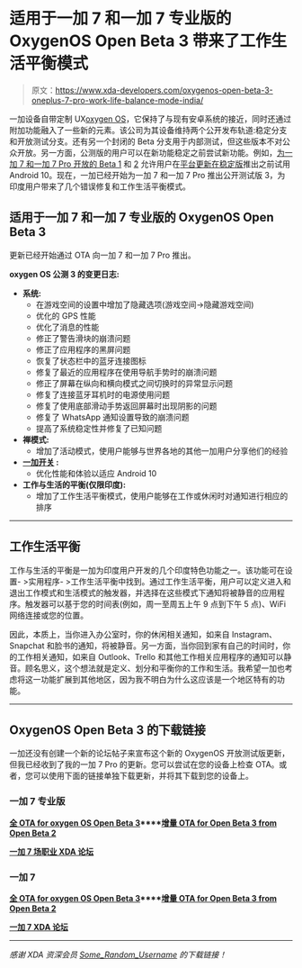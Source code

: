 # 适用于一加 7 和一加 7 专业版的 OxygenOS Open Beta 3 带来了工作生活平衡模式

> 原文：<https://www.xda-developers.com/oxygenos-open-beta-3-oneplus-7-pro-work-life-balance-mode-india/>

一加设备自带定制 UX[oxygen OS](https://www.xda-developers.com/oneplus-oxygenos-interview-1500-days-custom-roms-open-ears-android-10/)，它保持了与现有安卓系统的接近，同时还通过附加功能融入了一些新的元素。该公司为其设备维持两个公开发布轨道:稳定分支和开放测试分支。还有另一个封闭的 Beta 分支用于内部测试，但这些版本不对公众开放。另一方面，公测版的用户可以在新功能稳定之前尝试新功能。例如，[为一加 7 和一加 7 Pro 开放的 Beta 1](https://www.xda-developers.com/oneplus-7-7-pro-android-10-oxygenos-open-beta-1/) 和 [2](https://www.xda-developers.com/oneplus-7-pro-second-android-10-beta-oxygenos-open-beta-2/) 允许用户在[平台更新在稳定版](https://www.xda-developers.com/oxygenos-android-10-oneplus-7-pro/)推出之前试用 Android 10。现在，一加已经开始为一加 7 和一加 7 Pro 推出公开测试版 3，为印度用户带来了几个错误修复和工作生活平衡模式。

## 适用于一加 7 和一加 7 专业版的 OxygenOS Open Beta 3

更新已经开始通过 OTA 向一加 7 和一加 7 Pro 推出。

**oxygen OS 公测 3 的变更日志:**

*   **系统:**
    *   在游戏空间的设置中增加了隐藏选项(游戏空间->隐藏游戏空间)
    *   优化的 GPS 性能
    *   优化了消息的性能
    *   修正了警告滑块的崩溃问题
    *   修正了应用程序的黑屏问题
    *   恢复了状态栏中的蓝牙连接图标
    *   修复了最近的应用程序在使用导航手势时的崩溃问题
    *   修正了屏幕在纵向和横向模式之间切换时的异常显示问题
    *   修复了连接蓝牙耳机时的电源使用问题
    *   修复了使用底部滑动手势返回屏幕时出现阴影的问题
    *   修复了 WhatsApp 通知设置导致的崩溃问题
    *   提高了系统稳定性并修复了已知问题
*   **禅模式:**
    *   增加了活动模式，使用户能够与世界各地的其他一加用户分享他们的经验
*   **[一加开关](https://www.xda-developers.com/oneplus-switch-update-iphone-data-migration/) :**
    *   优化性能和体验以适应 Android 10
*   **工作与生活的平衡(仅限印度):**
    *   增加了工作生活平衡模式，使用户能够在工作或休闲时对通知进行相应的排序

* * *

## 工作生活平衡

工作与生活的平衡是一加为印度用户开发的几个印度特色功能之一。该功能可在设置- >实用程序- >工作生活平衡中找到。通过工作生活平衡，用户可以定义进入和退出工作模式和生活模式的触发器，并选择在这些模式下通知将被静音的应用程序。触发器可以基于您的时间表(例如，周一至周五上午 9 点到下午 5 点)、WiFi 网络连接或您的位置。

因此，本质上，当你进入办公室时，你的休闲相关通知，如来自 Instagram、Snapchat 和脸书的通知，将被静音。另一方面，当你回到家有自己的时间时，你的工作相关通知，如来自 Outlook、Trello 和其他工作相关应用程序的通知可以静音。顾名思义，这个想法就是定义、划分和平衡你的工作和生活。我希望一加也考虑将这一功能扩展到其他地区，因为我不明白为什么这应该是一个地区特有的功能。

* * *

## OxygenOS Open Beta 3 的下载链接

一加还没有创建一个新的论坛帖子来宣布这个新的 OxygenOS 开放测试版更新，但我已经收到了我的一加 7 Pro 的更新。您可以尝试在您的设备上检查 OTA。或者，您可以使用下面的链接单独下载更新，并将其下载到您的设备上。

### 一加 7 专业版

**[全 OTA for oxygen OS Open Beta 3](https://otafsg1.h2os.com/patch/amazone2/GLO/OnePlus7ProOxygen/OnePlus7ProOxygen_13.W.11_GLO_011_1910081744/OnePlus7ProOxygen_13.W.11_OTA_011_all_1910081744_6d354fcd2951e.zip)****[增量 OTA for Open Beta 3 from Open Beta 2](https://otafsg1.h2os.com/patch/amazone2/GLO/OnePlus7ProOxygen/OnePlus7ProOxygen_13.W.11_GLO_011_1910081744/OnePlus7ProOxygen_13.W.11_OTA_010-011_patch_1910081744_b04f30b007.zip)**

**[一加 7 场职业 XDA 论坛](https://forum.xda-developers.com/oneplus-7-pro)**

### 一加 7

**[全 OTA for oxygen OS Open Beta 3](https://otafsg1.h2os.com/patch/amazone2/GLO/OnePlus7Oxygen/OnePlus7Oxygen_13.W.11_GLO_011_1910081730/OnePlus7Oxygen_13.W.11_OTA_011_all_1910081730_75ef.zip)****[增量 OTA for Open Beta 3 from Open Beta 2](https://otafsg1.h2os.com/patch/amazone2/GLO/OnePlus7Oxygen/OnePlus7Oxygen_13.W.11_GLO_011_1910081730/OnePlus7Oxygen_13.W.11_OTA_010-011_patch_1910081730_d73a.zip)**

**[一加 7 XDA 论坛](https://forum.xda-developers.com/oneplus-7)**

* * *

*感谢 XDA 资深会员 [Some_Random_Username](https://forum.xda-developers.com/member.php?u=8234677) 的下载链接！*